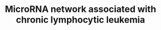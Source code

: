 ---
annotations:
- id: CL:0000236
  parent: native cell
  type: Cell Type Ontology
  value: B cell
- id: DOID:1040
  parent: disease of cellular proliferation
  type: Disease Ontology
  value: chronic lymphocytic leukemia
- id: PW:0000720
  parent: signaling pathway
  type: Pathway Ontology
  value: altered p53 signaling pathway
authors:
- Khanspers
description: MicroRNA network associated with Chronic lymphocytic leukemia (CLL).
  The pink interactions represent effects of deletions/mutations. The mir15/16-p53
  feedback circuit was originally described in Fabbri et al.
last-edited: 2018-11-29
ndex: f9c84cff-8b6a-11eb-9e72-0ac135e8bacf
organisms:
- Homo sapiens
redirect_from:
- /index.php/Pathway:WP4399
- /instance/WP4399
- /instance/WP4399_r102102
revision: r102102
schema-jsonld:
- '@context': https://schema.org/
  '@id': https://wikipathways.github.io/pathways/WP4399.html
  '@type': Dataset
  creator:
    '@type': Organization
    name: WikiPathways
  description: MicroRNA network associated with Chronic lymphocytic leukemia (CLL).
    The pink interactions represent effects of deletions/mutations. The mir15/16-p53
    feedback circuit was originally described in Fabbri et al.
  keywords:
  - BCL2
  - MCL1
  - MIR15A
  - MIR16-1
  - TP53
  - ZAP70
  license: CC0
  name: MicroRNA network associated with chronic lymphocytic leukemia
seo: CreativeWork
title: MicroRNA network associated with chronic lymphocytic leukemia
wpid: WP4399
---